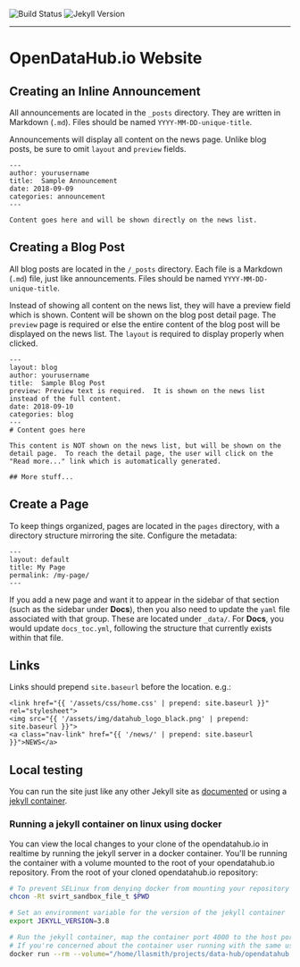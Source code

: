 ![Build Status](https://gitlab.com/opendatahub/opendatahub.io/badges/master/build.svg)
![Jekyll Version](https://img.shields.io/gem/v/jekyll.svg)

---

# OpenDataHub.io Website

## Creating an Inline Announcement

All announcements are located in the `_posts` directory.  They are written in Markdown (`.md`). Files should be named `YYYY-MM-DD-unique-title`.

Announcements will display all content on the news page.  Unlike blog posts, be sure to omit `layout` and `preview` fields.


```jekyll
---
author: yourusername
title:  Sample Announcement
date: 2018-09-09
categories: announcement
---

Content goes here and will be shown directly on the news list.
```

## Creating a Blog Post

All blog posts are located in the `/_posts` directory. Each file is a Markdown (`.md`) file, just like announcements.  Files should be named `YYYY-MM-DD-unique-title`.

Instead of showing all content on the news list, they will have a preview field which is shown.  Content will be shown on the blog post detail page.  The `preview` page is required or else the entire content of the blog post will be displayed on the news list.  The `layout` is required to display properly when clicked.

```jekyll
---
layout: blog
author: yourusername
title:  Sample Blog Post
preview: Preview text is required.  It is shown on the news list instead of the full content.
date: 2018-09-10
categories: blog
---
# Content goes here

This content is NOT shown on the news list, but will be shown on the detail page.  To reach the detail page, the user will click on the "Read more..." link which is automatically generated.

## More stuff...

```

## Create a Page

To keep things organized, pages are located in the `pages` directory, with a directory structure mirroring the site. Configure the metadata:

```jekyll
---
layout: default
title: My Page
permalink: /my-page/
---
```

If you add a new page and want it to appear in the sidebar of that section (such as the sidebar under **Docs**), then you also need to update the `yaml` file associated with that group. These are located under `_data/`. For **Docs**, you would update `docs_toc.yml`, following the structure that currently exists within that file.


## Links

Links should prepend `site.baseurl` before the location. e.g.:

```jekyll
<link href="{{ '/assets/css/home.css' | prepend: site.baseurl }}" rel="stylesheet">
<img src="{{ '/assets/img/datahub_logo_black.png' | prepend: site.baseurl }}">
<a class="nav-link" href="{{ '/news/' | prepend: site.baseurl }}">NEWS</a>
```

## Local testing

You can run the site just like any other Jekyll site as [documented](https://jekyllrb.com/docs/) or using a [jekyll container](https://store.docker.com/community/images/jekyll/jekyll).

### Running a jekyll container on linux using docker
You can view the local changes to your clone of the opendatahub.io in realtime by running the jekyll server in a docker container. You'll be running the container with a volume mounted to the root of your opendatahub.io repository.
From the root of your cloned opendatahub.io repository:

```bash
# To prevent SELinux from denying docker from mounting your repository folder as a volume You'll need to change the selinux context for the root of the opendatahub.io repository directory
chcon -Rt svirt_sandbox_file_t $PWD

# Set an environment variable for the version of the jekyll container
export JEKYLL_VERSION=3.8

# Run the jekyll container, map the container port 4000 to the host port 4000 and set the environment variable JEKYLL_UID to your user ID to prevent any permission issues with adding or modifying files
# If you're concerned about the container user running with the same user ID, you can modify the permission of the repo folder to allow read/write access to other
docker run --rm --volume="/home/llasmith/projects/data-hub/opendatahub.io:/srv/jekyll" -it -p 4000:4000 -e JEKYLL_UID=$(id -u) jekyll/jekyll:$JEKYLL_VERSION jekyll serve

```
